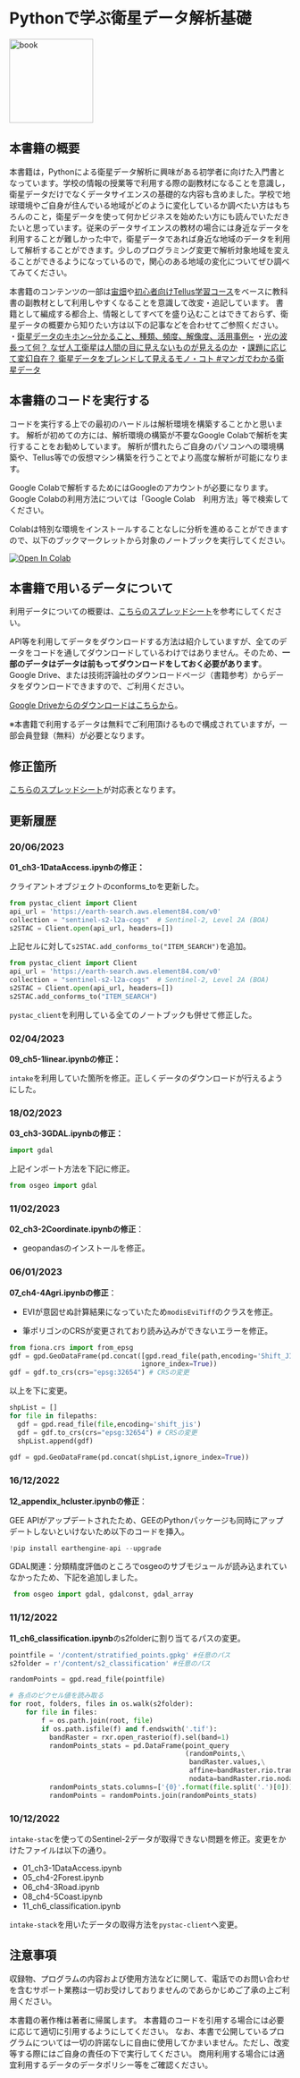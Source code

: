 # Pythonで学ぶ衛星データ解析基礎

<a href="https://gihyo.jp/book/2022/978-4-297-13232-3"><img src="https://gihyo.jp/assets/images/cover/2022/thumb/TH320_9784297132323.jpg" title="book" width="150" border="0" /></a>

## 本書籍の概要

本書籍は，Pythonによる衛星データ解析に興味がある初学者に向けた入門書となっています。学校の情報の授業等で利用する際の副教材になることを意識し，衛星データだけでなくデータサイエンスの基礎的な内容も含めました。学校で地球環境やご自身が住んでいる地域がどのように変化しているか調べたい方はもちろんのこと，衛星データを使って何かビジネスを始めたい方にも読んでいただきたいと思っています。従来のデータサイエンスの教材の場合には身近なデータを利用することが難しかった中で，衛星データであれば身近な地域のデータを利用して解析することができます。少しのプログラミング変更で解析対象地域を変えることができるようになっているので，関心のある地域の変化についてぜひ調べてみてください。

本書籍のコンテンツの一部は[宙畑](https://sorabatake.jp/)や[初心者向けTellus学習コース](https://tellusxdp.github.io/start-python-with-tellus/index.html)をベースに教科書の副教材として利用しやすくなることを意識して改変・追記しています。
書籍として編成する都合上、情報としてすべてを盛り込むことはできておらず、衛星データの概要から知りたい方は以下の記事などを合わせてご参照ください。
・[衛星データのキホン\~分かること、種類、頻度、解像度、活用事例\~](https://sorabatake.jp/279/)
・[光の波長って何？ なぜ人工衛星は人間の目に見えないものが見えるのか](https://sorabatake.jp/364/)
・[課題に応じて変幻自在？ 衛星データをブレンドして見えるモノ・コト #マンガでわかる衛星データ](https://sorabatake.jp/5192/)


## 本書籍のコードを実行する

コードを実行する上での最初のハードルは解析環境を構築することかと思います。
解析が初めての方には、解析環境の構築が不要なGoogle Colabで解析を実行することをお勧めしています。
解析が慣れたらご自身のパソコンへの環境構築や、Tellus等での仮想マシン構築を行うことでより高度な解析が可能になります。

Google Colabで解析するためにはGoogleのアカウントが必要になります。
Google Colabの利用方法については「Google Colab　利用方法」等で検索してください。

Colabは特別な環境をインストールすることなしに分析を進めることができますので、以下のブックマークレットから対象のノートブックを実行してください。

<a href="https://colab.research.google.com/github/tamanome/satelliteBook/blob/main/" target="_parent"><img src="https://colab.research.google.com/assets/colab-badge.svg" alt="Open In Colab"/></a> 

## 本書籍で用いるデータについて

利用データについての概要は、[こちらのスプレッドシート](https://docs.google.com/spreadsheets/d/1WKeu6_c-MV-zW2TMJaJ93d4f1Mx5yf7Uh9GGg0N2q0k/edit?usp=sharing)を参考にしてください。

API等を利用してデータをダウンロードする方法は紹介していますが、全てのデータをコードを通してダウンロードしているわけではありません。そのため、**一部のデータはデータは前もってダウンロードをしておく必要があります**。Google Drive、または技術評論社のダウンロードページ（書籍参考）からデータをダウンロードできますので、ご利用ください。

[Google Driveからのダウンロードはこちらから](https://drive.google.com/drive/folders/19DTm31Q8G_IIO5WqP6WUi35xfsw1guO7?usp=sharing)。

※本書籍で利用するデータは無料でご利用頂けるもので構成されていますが，一部会員登録（無料）が必要となります。

## 修正箇所

[こちらのスプレッドシート](https://docs.google.com/spreadsheets/d/1dNwlP8ZvFief8ZRS22i-b_T17BwQmhEMHpFv81cUmLc/edit#gid=0)が対応表となります。

## 更新履歴

### 20/06/2023

**01_ch3-1DataAccess.ipynbの修正：**

クライアントオブジェクトのconforms_toを更新した。

```python
from pystac_client import Client
api_url = 'https://earth-search.aws.element84.com/v0'
collection = "sentinel-s2-l2a-cogs"  # Sentinel-2, Level 2A (BOA)
s2STAC = Client.open(api_url, headers=[])
```

上記セルに対して`s2STAC.add_conforms_to("ITEM_SEARCH")`を追加。

```python
from pystac_client import Client
api_url = 'https://earth-search.aws.element84.com/v0'
collection = "sentinel-s2-l2a-cogs"  # Sentinel-2, Level 2A (BOA)
s2STAC = Client.open(api_url, headers=[])
s2STAC.add_conforms_to("ITEM_SEARCH")
```

`pystac_client`を利用している全てのノートブックも併せて修正した。

### 02/04/2023

**09_ch5-1linear.ipynbの修正：**

`intake`を利用していた箇所を修正。正しくデータのダウンロードが行えるようにした。

### 18/02/2023

**03_ch3-3GDAL.ipynbの修正：**

```python
import gdal
```

上記インポート方法を下記に修正。

```python
from osgeo import gdal
```

### 11/02/2023

**02_ch3-2Coordinate.ipynbの修正**：

- geopandasのインストールを修正。

### 06/01/2023

**07_ch4-4Agri.ipynbの修正**：

- EVIが意図せぬ計算結果になっていたため`modisEviTiff`のクラスを修正。

- 筆ポリゴンのCRSが変更されており読み込みができないエラーを修正。

```python
from fiona.crs import from_epsg
gdf = gpd.GeoDataFrame(pd.concat([gpd.read_file(path,encoding='Shift_JIS') for path in filepaths],\
                                 ignore_index=True))
gdf = gdf.to_crs(crs="epsg:32654") # CRSの変更
```

以上を下に変更。

```python
shpList = []
for file in filepaths:
  gdf = gpd.read_file(file,encoding='shift_jis')
  gdf = gdf.to_crs(crs="epsg:32654") # CRSの変更
  shpList.append(gdf)
  
gdf = gpd.GeoDataFrame(pd.concat(shpList,ignore_index=True))
```

### 16/12/2022

**12_appendix_hcluster.ipynbの修正**：

GEE APIがアップデートされたため、GEEのPythonパッケージも同時にアップデートしないといけないため以下のコードを挿入。

```python
!pip install earthengine-api --upgrade
```

GDAL関連：分類精度評価のところでosgeoのサブモジュールが読み込まれていなかったため、下記を追加しました。

```python
 from osgeo import gdal, gdalconst, gdal_array
```

### 11/12/2022

**11_ch6_classification.ipynb**のs2folderに割り当てるパスの変更。

```python
pointfile = '/content/stratified_points.gpkg' #任意のパス
s2folder = r'/content/s2_classification' #任意のパス

randomPoints = gpd.read_file(pointfile)

# 各点のピクセル値を読み取る
for root, folders, files in os.walk(s2folder):
    for file in files:
        f = os.path.join(root, file)
        if os.path.isfile(f) and f.endswith('.tif'):
          bandRaster = rxr.open_rasterio(f).sel(band=1)
          randomPoints_stats = pd.DataFrame(point_query
                                            (randomPoints,\
                                             bandRaster.values,\
                                             affine=bandRaster.rio.transform(),\
                                             nodata=bandRaster.rio.nodata))
          randomPoints_stats.columns=['{0}'.format(file.split('.')[0])]
          randomPoints = randomPoints.join(randomPoints_stats)
```

### 10/12/2022

`intake-stac`を使ってのSentinel-2データが取得できない問題を修正。変更をかけたファイルは以下の通り。

- 01_ch3-1DataAccess.ipynb
- 05_ch4-2Forest.ipynb
- 06_ch4-3Road.ipynb
- 08_ch4-5Coast.ipynb
- 11_ch6_classification.ipynb

`intake-stack`を用いたデータの取得方法を`pystac-client`へ変更。

## 注意事項

収録物、プログラムの内容および使用方法などに関して、電話でのお問い合わせを含むサポート業務は一切お受けしておりませんのであらかじめご了承の上ご利用ください。

本書籍の著作権は著者に帰属します。
本書籍のコードを引用する場合には必要に応じて適切に引用するようにしてください。
なお、本書で公開しているプログラムについては一切の許諾なしに自由に使用してかまいません。ただし、改変等する際にはご自身の責任の下で実行してください。
商用利用する場合には適宜利用するデータのデータポリシー等をご確認ください。

